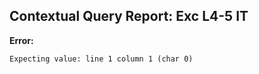 ## Contextual Query Report: Exc L4-5 IT

**Error:**
```
Expecting value: line 1 column 1 (char 0)
```